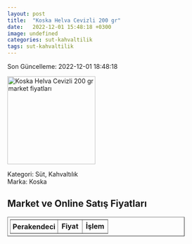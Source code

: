 ```yaml
---
layout: post
title:  "Koska Helva Cevizli 200 gr"
date:   2022-12-01 15:48:18 +0300
image: undefined
categories: sut-kahvaltilik
tags: sut-kahvaltilik
---
```


Son Güncelleme: 2022-12-01 18:48:18

<img src="undefined" width="200" alt="Koska Helva Cevizli 200 gr market fiyatları" />

Kategori: Süt, Kahvaltılık
<br />
Marka: Koska

<h2>Market ve Online Satış Fiyatları</h2>

<table border="1" style="padding: 5px;width:80%;">
  <tr>
    <td style="padding: 5px;"><strong>Perakendeci</strong></td>
    <td><strong>Fiyat</strong></td>
    <td><strong>İşlem</strong></td>
  </tr>
  
</table>
